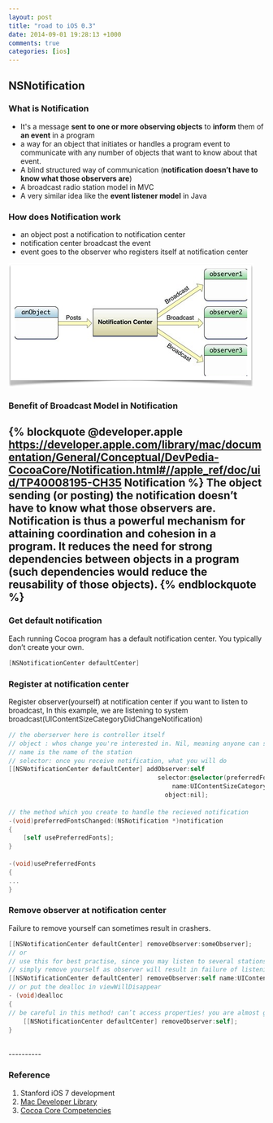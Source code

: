 ```yaml
---
layout: post
title: "road to iOS 0.3"
date: 2014-09-01 19:28:13 +1000
comments: true
categories: [ios]
---
```


## NSNotification

### What is Notification
- It's a message **sent to one or more observing objects** to **inform** them of **an event** in a program
- a way for an object that initiates or handles a program event to communicate with any number of objects that want to know about that event.
- A blind structured way of communication (**notification doesn’t have to know what those observers are**)
- A broadcast radio station model in MVC
- A very similar idea like the **event listener model** in Java

<!--more-->

### How does Notification work
- an object post a notification to notification center
- notification center broadcast the event
- event goes to the observer who registers itself at notification center

![ UIViewController Lifecycle ](/images/ios/notificationcenter.png)

### Benefit of Broadcast Model in Notification
{% blockquote @developer.apple https://developer.apple.com/library/mac/documentation/General/Conceptual/DevPedia-CocoaCore/Notification.html#//apple_ref/doc/uid/TP40008195-CH35 Notification %}
The object sending (or posting) the notification doesn’t have to know what those observers are. Notification is thus a powerful mechanism for attaining coordination and cohesion in a program. It reduces the need for strong dependencies between objects in a program (such dependencies would reduce the reusability of those objects).
{% endblockquote %}
<br>
-----------

### Get default notification
Each running Cocoa program has a default notification center. You typically don’t create your own.

``` objective-c get default notification
[NSNotificationCenter defaultCenter]
```

### Register at notification center
Register observer(yourself) at notification center if you want to listen to broadcast, In this example, we are listening to system broadcast(UIContentSizeCategoryDidChangeNotification)

``` objective-c register at notification
// the oberserver here is controller itself
// object : whos change you're interested in. Nil, meaning anyone can send notification to controller
// name is the name of the station
// selector: once you receive notification, what you will do
[[NSNotificationCenter defaultCenter] addObserver:self
                                         selector:@selector(preferredFontsChanged:)
                                             name:UIContentSizeCategoryDidChangeNotification
                                           object:nil];

// the method which you create to handle the recieved notification
-(void)preferredFontsChanged:(NSNotification *)notification
{
    [self usePreferredFonts];
}

-(void)usePreferredFonts
{
...
}
```

### Remove observer at notification center
Failure to remove yourself can sometimes result in crashers.

``` objective-c remove yourself at notification
[[NSNotificationCenter defaultCenter] removeObserver:someObserver];
// or
// use this for best practise, since you may listen to several stations at same time
// simply remove yourself as observer will result in failure of listening to other stations.
[[NSNotificationCenter defaultCenter] removeObserver:self name:UIContentSizeCategoryDidChangeNotification object:nil];
// or put the dealloc in viewWillDisappear
- (void)dealloc
{
// be careful in this method! can’t access properties! you are almost gone from heap!
    [[NSNotificationCenter defaultCenter] removeObserver:self];
}
```

<br>
----------

### Reference
1. Stanford iOS 7 development
2. [Mac Developer Library](https://developer.apple.com/library/mac/navigation/)
3. [Cocoa Core Competencies](https://developer.apple.com/library/mac/documentation/General/Conceptual/DevPedia-CocoaCore/Notification.html#//apple_ref/doc/uid/TP40008195-CH35)
